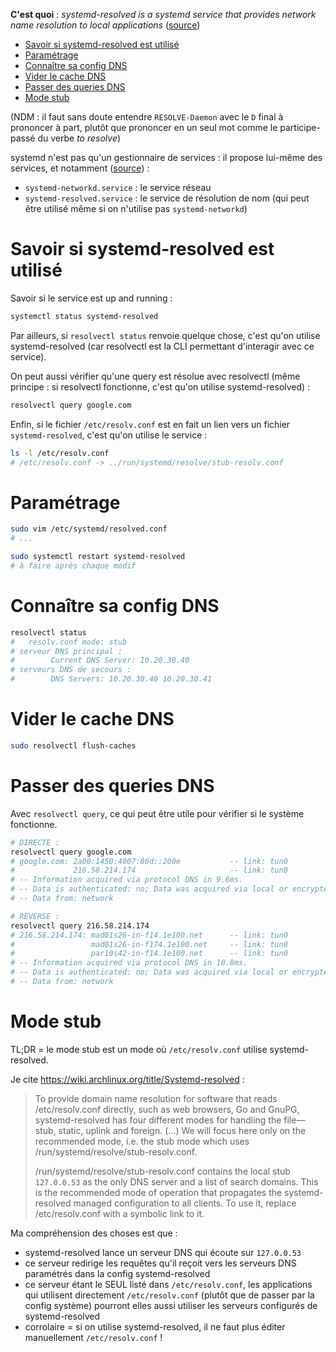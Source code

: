 **C'est quoi** : _systemd-resolved is a systemd service that provides network name resolution to local applications_ ([source](https://wiki.archlinux.org/title/Systemd-resolved))

* [Savoir si systemd-resolved est utilisé](#savoir-si-systemd-resolved-est-utilisé)
* [Paramétrage](#paramétrage)
* [Connaître sa config DNS](#connaître-sa-config-dns)
* [Vider le cache DNS](#vider-le-cache-dns)
* [Passer des queries DNS](#passer-des-queries-dns)
* [Mode stub](#mode-stub)

(NDM : il faut sans doute entendre `RESOLVE-Daemon` avec le `D` final à prononcer à part, plutôt que prononcer en un seul mot comme le participe-passé du verbe _to resolve_)

systemd n'est pas qu'un gestionnaire de services : il propose lui-même des services, et notamment ([source](https://www.linuxtricks.fr/wiki/systemd-la-resolution-de-nom-avec-systemd-resolved)) :

- `systemd-networkd.service` : le service réseau
- `systemd-resolved.service` : le service de résolution de nom (qui peut être utilisé même si on n'utilise pas `systemd-networkd`)

# Savoir si systemd-resolved est utilisé

Savoir si le service est up and running :

```sh
systemctl status systemd-resolved
```

Par ailleurs, si `resolvectl status` renvoie quelque chose, c'est qu'on utilise systemd-resolved (car resolvectl est la CLI permettant d'interagir avec ce service).

On peut aussi vérifier qu'une query est résolue avec resolvectl (même principe : si resolvectl fonctionne, c'est qu'on utilise systemd-resolved) :


```sh
resolvectl query google.com
```

Enfin, si le fichier `/etc/resolv.conf` est en fait un lien vers un fichier `systemd-resolved`, c'est qu'on utilise le service :

```sh
ls -l /etc/resolv.conf
# /etc/resolv.conf -> ../run/systemd/resolve/stub-resolv.conf
```

# Paramétrage

```sh
sudo vim /etc/systemd/resolved.conf
# ...

sudo systemctl restart systemd-resolved
# à faire après chaque modif
```

# Connaître sa config DNS

```sh
resolvectl status
#   resolv.conf mode: stub
# serveur DNS principal :
#        Current DNS Server: 10.20.30.40
# serveurs DNS de secours :
#        DNS Servers: 10.20.30.40 10.20.30.41
```

# Vider le cache DNS

```sh
sudo resolvectl flush-caches
```

# Passer des queries DNS

Avec `resolvectl query`, ce qui peut être utile pour vérifier si le système fonctionne.


```sh
# DIRECTE :
resolvectl query google.com
# google.com: 2a00:1450:4007:80d::200e           -- link: tun0
#             216.58.214.174                     -- link: tun0
# -- Information acquired via protocol DNS in 9.6ms.
# -- Data is authenticated: no; Data was acquired via local or encrypted transport: no
# -- Data from: network

# REVERSE :
resolvectl query 216.58.214.174
# 216.58.214.174: mad01s26-in-f14.1e100.net      -- link: tun0
#                 mad01s26-in-f174.1e100.net     -- link: tun0
#                 par10s42-in-f14.1e100.net      -- link: tun0
# -- Information acquired via protocol DNS in 10.8ms.
# -- Data is authenticated: no; Data was acquired via local or encrypted transport: no
# -- Data from: network
```

# Mode stub

TL;DR = le mode stub est un mode où `/etc/resolv.conf` utilise systemd-resolved.

Je cite https://wiki.archlinux.org/title/Systemd-resolved :

> To provide domain name resolution for software that reads /etc/resolv.conf directly, such as web browsers, Go and
> GnuPG, systemd-resolved has four different modes for handling the file—stub, static, uplink and foreign. (...) We will focus here only on the recommended mode, i.e. the stub mode which uses /run/systemd/resolve/stub-resolv.conf.
>
> /run/systemd/resolve/stub-resolv.conf contains the local stub `127.0.0.53` as the only DNS server and a list of search
> domains. This is the recommended mode of operation that propagates the systemd-resolved managed configuration to all
> clients. To use it, replace /etc/resolv.conf with a symbolic link to it.


Ma compréhension des choses est que :

- systemd-resolved lance un serveur DNS qui écoute sur `127.0.0.53`
- ce serveur redirige les requêtes qu'il reçoit vers les serveurs DNS paramétrés dans la config systemd-resolved
- ce serveur étant le SEUL listé dans `/etc/resolv.conf`,  les applications qui utilisent directement `/etc/resolv.conf` (plutôt que de passer par la config système) pourront elles aussi utiliser les serveurs configurés de systemd-resolved
- corrolaire = si on utilise systemd-resolved, il ne faut plus éditer manuellement `/etc/resolv.conf` !
